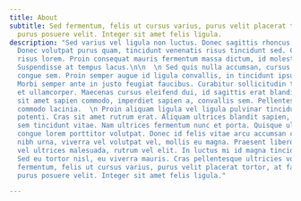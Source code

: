 ```yaml
---
title: About
subtitle: Sed fermentum, felis ut cursus varius, purus velit placerat tortor, at faucibus   elit
  purus posuere velit. Integer sit amet felis ligula.
description: "Sed varius vel ligula non luctus. Donec sagittis rhoncus purus ut fermentum.
  Donec volutpat purus quam, tincidunt venenatis risus tincidunt sed. Curabitur quis
  risus lorem. Proin consequat mauris fermentum massa dictum, id molestie turpis pharetra.
  Suspendisse at tempus lacus.\n\n  \n Sed quis nulla accumsan, cursus diam suscipit,
  congue sem. Proin semper augue id ligula convallis, in tincidunt ipsum maximus.
  Morbi semper ante in justo feugiat faucibus. Curabitur sollicitudin tincidunt metus
  et ullamcorper. Maecenas cursus eleifend dui, id sagittis erat blandit eu. Morbi
  sit amet sapien commodo, imperdiet sapien a, convallis sem. Pellentesque sollicitudin
  commodo lacinia.  \n Proin aliquam ligula vel ligula pulvinar tincidunt. Suspendisse
  potenti. Cras sit amet rutrum erat. Aliquam ultrices blandit sapien, vitae pulvinar
  sem tincidunt vitae. Nam ultrices fermentum nunc et porta. Quisque ullamcorper sapien
  congue lorem porttitor volutpat. Donec id felis vitae arcu accumsan consequat. Praesent
  nibh urna, viverra vel volutpat vel, mollis eu magna. Praesent libero magna, volutpat
  vel ultrices malesuada, rutrum vel elit. In luctus mi id magna tincidunt aliquet.
  Sed eu tortor nisl, eu viverra mauris. Cras pellentesque ultricies volutpat. Sed
  fermentum, felis ut cursus varius, purus velit placerat tortor, at faucibus elit
  purus posuere velit. Integer sit amet felis ligula."

---
```


